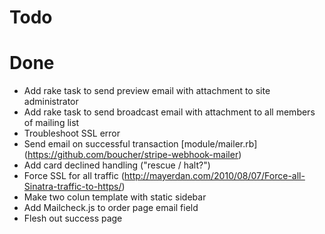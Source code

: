 Todo
====





Done
====

+ Add rake task to send preview email with attachment to site administrator
+ Add rake task to send broadcast email with attachment to all members of mailing list
+ Troubleshoot SSL error
+ Send email on successful transaction [module/mailer.rb] (https://github.com/boucher/stripe-webhook-mailer)
+ Add card declined handling ("rescue / halt?")
+ Force SSL for all traffic (http://mayerdan.com/2010/08/07/Force-all-Sinatra-traffic-to-https/)
+ Make two colun template with static sidebar
+ Add Mailcheck.js to order page email field
+ Flesh out success page
